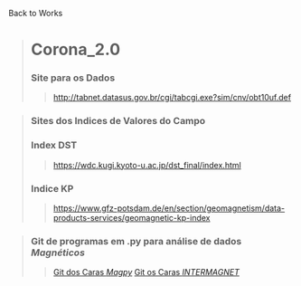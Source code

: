 Back to Works
> # Corona_2.0
>### Site para os Dados
>>http://tabnet.datasus.gov.br/cgi/tabcgi.exe?sim/cnv/obt10uf.def

> ### Sites dos Indices de Valores do Campo
> ### Index DST
>> https://wdc.kugi.kyoto-u.ac.jp/dst_final/index.html
> ### Indice KP
>> https://www.gfz-potsdam.de/en/section/geomagnetism/data-products-services/geomagnetic-kp-index

> ### Git de programas em .py para análise de dados _Magnéticos_
>> [Git dos Caras *Magpy*](https://github.com/geomagpy/magpy)
>> [Git os Caras *_INTERMAGNET_*](https://github.com/INTERMAGNET/geomag-lib-python)
